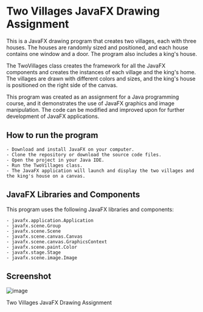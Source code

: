 # Two Villages JavaFX Drawing Assignment

This is a JavaFX drawing program that creates two villages, each with three houses. The houses are randomly sized and positioned, and each house contains one window and a door. The program also includes a king's house.

The TwoVillages class creates the framework for all the JavaFX components and creates the instances of each village and the king's home. The villages are drawn with different colors and sizes, and the king's house is positioned on the right side of the canvas.

This program was created as an assignment for a Java programming course, and it demonstrates the use of JavaFX graphics and image manipulation. The code can be modified and improved upon for further development of JavaFX applications.

## How to run the program

    - Download and install JavaFX on your computer.
    - Clone the repository or download the source code files.
    - Open the project in your Java IDE.
    - Run the TwoVillages class.
    - The JavaFX application will launch and display the two villages and the king's house on a canvas.

## JavaFX Libraries and Components

This program uses the following JavaFX libraries and components:

    - javafx.application.Application
    - javafx.scene.Group
    - javafx.scene.Scene
    - javafx.scene.canvas.Canvas
    - javafx.scene.canvas.GraphicsContext
    - javafx.scene.paint.Color
    - javafx.stage.Stage
    - javafx.scene.image.Image

## Screenshot

![image](https://i.imgur.com/gLKibxu.png)

Two Villages JavaFX Drawing Assignment
